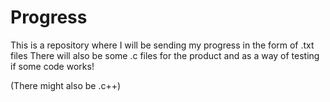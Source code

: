 # Progress
This is a repository where I will be sending my progress in the form of .txt files
There will also be some .c files for the product and as a way of testing if some code works!

(There might also be .c++)
